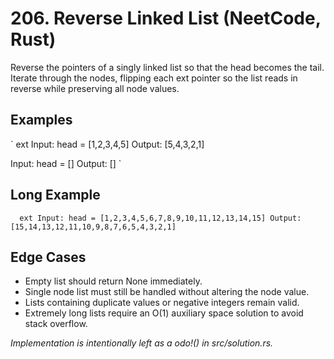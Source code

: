 # 206. Reverse Linked List (NeetCode, Rust)

Reverse the pointers of a singly linked list so that the head becomes the tail. Iterate through the nodes, flipping each 
ext pointer so the list reads in reverse while preserving all node values.

## Examples
`	ext
Input: head = [1,2,3,4,5]
Output: [5,4,3,2,1]

Input: head = []
Output: []
`

## Long Example
`	ext
Input: head = [1,2,3,4,5,6,7,8,9,10,11,12,13,14,15]
Output: [15,14,13,12,11,10,9,8,7,6,5,4,3,2,1]
`

## Edge Cases
- Empty list should return None immediately.
- Single node list must still be handled without altering the node value.
- Lists containing duplicate values or negative integers remain valid.
- Extremely long lists require an O(1) auxiliary space solution to avoid stack overflow.

*Implementation is intentionally left as a 	odo!() in src/solution.rs.*
